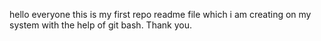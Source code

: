 hello everyone this is my first repo readme file which i am creating on my system with the help of git bash.
Thank you.